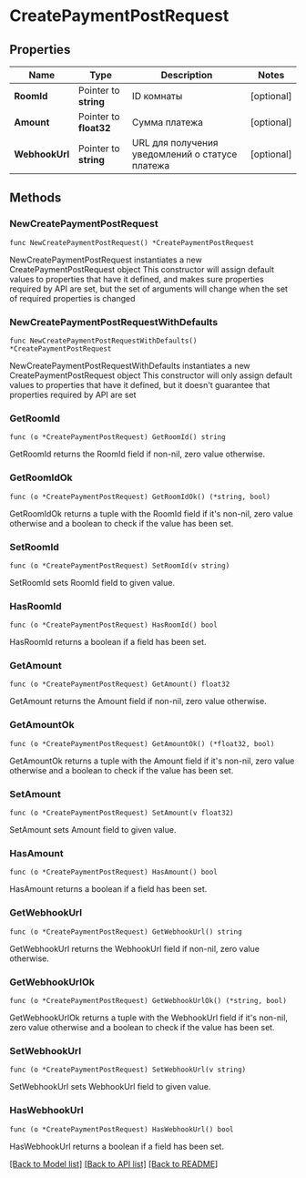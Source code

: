 # CreatePaymentPostRequest

## Properties

Name | Type | Description | Notes
------------ | ------------- | ------------- | -------------
**RoomId** | Pointer to **string** | ID комнаты | [optional] 
**Amount** | Pointer to **float32** | Сумма платежа | [optional] 
**WebhookUrl** | Pointer to **string** | URL для получения уведомлений о статусе платежа | [optional] 

## Methods

### NewCreatePaymentPostRequest

`func NewCreatePaymentPostRequest() *CreatePaymentPostRequest`

NewCreatePaymentPostRequest instantiates a new CreatePaymentPostRequest object
This constructor will assign default values to properties that have it defined,
and makes sure properties required by API are set, but the set of arguments
will change when the set of required properties is changed

### NewCreatePaymentPostRequestWithDefaults

`func NewCreatePaymentPostRequestWithDefaults() *CreatePaymentPostRequest`

NewCreatePaymentPostRequestWithDefaults instantiates a new CreatePaymentPostRequest object
This constructor will only assign default values to properties that have it defined,
but it doesn't guarantee that properties required by API are set

### GetRoomId

`func (o *CreatePaymentPostRequest) GetRoomId() string`

GetRoomId returns the RoomId field if non-nil, zero value otherwise.

### GetRoomIdOk

`func (o *CreatePaymentPostRequest) GetRoomIdOk() (*string, bool)`

GetRoomIdOk returns a tuple with the RoomId field if it's non-nil, zero value otherwise
and a boolean to check if the value has been set.

### SetRoomId

`func (o *CreatePaymentPostRequest) SetRoomId(v string)`

SetRoomId sets RoomId field to given value.

### HasRoomId

`func (o *CreatePaymentPostRequest) HasRoomId() bool`

HasRoomId returns a boolean if a field has been set.

### GetAmount

`func (o *CreatePaymentPostRequest) GetAmount() float32`

GetAmount returns the Amount field if non-nil, zero value otherwise.

### GetAmountOk

`func (o *CreatePaymentPostRequest) GetAmountOk() (*float32, bool)`

GetAmountOk returns a tuple with the Amount field if it's non-nil, zero value otherwise
and a boolean to check if the value has been set.

### SetAmount

`func (o *CreatePaymentPostRequest) SetAmount(v float32)`

SetAmount sets Amount field to given value.

### HasAmount

`func (o *CreatePaymentPostRequest) HasAmount() bool`

HasAmount returns a boolean if a field has been set.

### GetWebhookUrl

`func (o *CreatePaymentPostRequest) GetWebhookUrl() string`

GetWebhookUrl returns the WebhookUrl field if non-nil, zero value otherwise.

### GetWebhookUrlOk

`func (o *CreatePaymentPostRequest) GetWebhookUrlOk() (*string, bool)`

GetWebhookUrlOk returns a tuple with the WebhookUrl field if it's non-nil, zero value otherwise
and a boolean to check if the value has been set.

### SetWebhookUrl

`func (o *CreatePaymentPostRequest) SetWebhookUrl(v string)`

SetWebhookUrl sets WebhookUrl field to given value.

### HasWebhookUrl

`func (o *CreatePaymentPostRequest) HasWebhookUrl() bool`

HasWebhookUrl returns a boolean if a field has been set.


[[Back to Model list]](../README.md#documentation-for-models) [[Back to API list]](../README.md#documentation-for-api-endpoints) [[Back to README]](../README.md)


